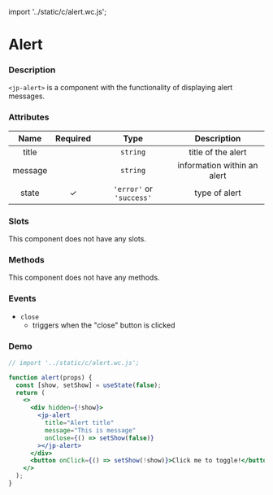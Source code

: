 import '../static/c/alert.wc.js';

# Alert

### Description

`<jp-alert>` is a component with the functionality of displaying alert messages.

### Attributes

| **Name** | **Required** |         **Type**         |       **Description**       |
| :------: | :----------: | :----------------------: | :-------------------------: |
|  title   |              |         `string`         |     title of the alert      |
| message  |              |         `string`         | information within an alert |
|  state   |      ✓       | `'error'` or `'success'` |        type of alert        |

### Slots

This component does not have any slots.

### Methods

This component does not have any methods.

### Events

- `close`
  - triggers when the "close" button is clicked

### Demo

```jsx live
// import '../static/c/alert.wc.js';

function alert(props) {
  const [show, setShow] = useState(false);
  return (
    <>
      <div hidden={!show}>
        <jp-alert
          title="Alert title"
          message="This is message"
          onClose={() => setShow(false)}
        ></jp-alert>
      </div>
      <button onClick={() => setShow(!show)}>Click me to toggle!</button>
    </>
  );
}
```
